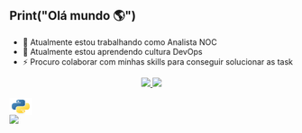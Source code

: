 ## Print("Olá mundo 🌎")

- 🔭 Atualmente estou trabalhando como Analista NOC
- 🌱 Atualmente estou aprendendo cultura DevOps
- ⚡ Procuro colaborar com minhas skills para conseguir solucionar as task


<div align="center">
  <a href="https://github.com/mateus17bk">
  <img height="180em" src="https://github-readme-stats.vercel.app/api?username=mateus17bk&show_icons=true&theme=dracula&include_all_commits=true&count_private=true"/>
  <img height="180em" src="https://github-readme-stats.vercel.app/api/top-langs/?username=mateus17bk&layout=compact&langs_count=7&theme=dracula"/>
</div>

<div style="display: inline_block"><br>
<img align="center" alt="Rafa-Python" height="30" width="40" src="https://raw.githubusercontent.com/devicons/devicon/master/icons/python/python-original.svg">

  


<div> 
<a href="https://www.linkedin.com/in/mateus-guedes-079ab715b" target="_blank"><img src="https://img.shields.io/badge/-LinkedIn-%230077B5?style=for-the-badge&logo=linkedin&logoColor=white" target="_blank"></a> 
 

 
</div>
